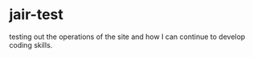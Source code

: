 # jair-test
testing out the operations of the site and how I can continue to develop coding skills.
